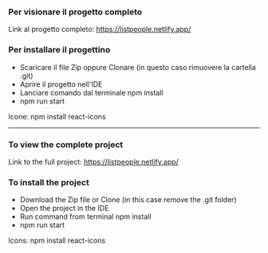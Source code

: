 ### Per visionare il progetto completo

Link al progetto completo: https://listpeople.netlify.app/


### Per installare il progettino
- Scaricare il file Zip oppure Clonare (in questo caso rimuovere la cartella .git)
- Aprire il progetto nell'IDE
- Lanciare comando dal terminale npm install
- npm run start

Icone: npm install react-icons


____________________________________________


### To view the complete project
Link to the full project: https://listpeople.netlify.app/

### To install the project
- Download the Zip file or Clone (in this case remove the .git folder)
- Open the project in the IDE
- Run command from terminal npm install
- npm run start

Icons: npm install react-icons
